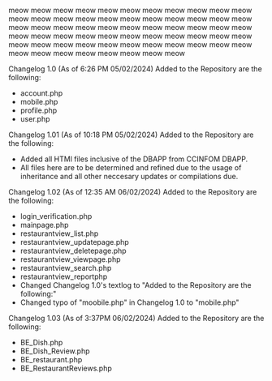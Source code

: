 meow meow meow meow meow meow meow meow meow meow meow meow meow 
meow meow meow meow meow meow meow meow meow meow meow meow meow 
meow meow meow meow meow meow meow meow meow meow meow meow meow 
meow meow meow meow meow meow meow meow meow meow meow meow meow 
meow meow meow meow meow meow meow meow meow meow meow

Changelog 1.0 (As of 6:26 PM 05/02/2024)
Added to the Repository are the following:
- account.php
- mobile.php
- profile.php
- user.php

Changelog 1.01 (As of 10:18 PM 05/02/2024) 
Added to the Repository are the following:
- Added all HTMl files inclusive of the DBAPP from CCINFOM DBAPP.
- All files here are to be determined and refined due to the usage of inheritance and all other neccesary updates or compilations due.

Changelog 1.02 (As of 12:35 AM 06/02/2024)
Added to the Repository are the following:
- login_verification.php
- mainpage.php
- restaurantview_list.php
- restaurantview_updatepage.php
- restaurantview_deletepage.php
- restaurantview_viewpage.php
- restaurantview_search.php
- restaurantview_reportphp
- Changed Changelog 1.0's textlog to "Added to the Repository are the following:"
- Changed typo of "moobile.php" in Changelog 1.0 to "mobile.php"

Changelog 1.03 (As of 3:37PM  06/02/2024)
Added to the Repository are the following:
- BE_Dish.php
- BE_Dish_Review.php
- BE_restaurant.php
- BE_RestaurantReviews.php
